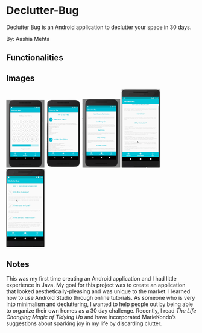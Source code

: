 # Declutter-Bug
Declutter Bug is an Android application to declutter your space in 30 days.

By: Aashia Mehta

## Functionalities
## Images

<img src='img1.png' width="20%" height="20%"/><img src='img2.png' width="20%" height="20%"/><img src='img3.png' width="20%" height="20%"/>
<img src='Tips.gif' width="20%" height="20%"/><img src='Checks.gif' width="20%" height="20%"/>

## Notes

This was my first time creating an Android application and I had little experience in Java. My goal for this project was to create an application that looked aesthetically-pleasing and was unique to the market. I learned how to use Android Studio through online tutorials. As someone who is very into minimalism and decluttering, I wanted to help people out by being able to organize their own homes as a 30 day challenge. Recently, I read <i>The Life Changing Magic of Tidying Up</i> and have incorporated MarieKondo’s suggestions about sparking joy in my life by discarding clutter.
